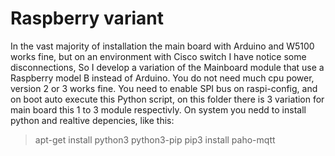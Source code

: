 # Raspberry variant
In the vast majority of installation the main board with Arduino and W5100 works fine, but on an environment with Cisco switch I have notice some disconnections, So I develop a variation of the Mainboard module that use a Raspberry model B instead of Arduino.
You do not need much cpu power, version 2 or 3 works fine.
You need to enable SPI bus on raspi-config, and on boot auto execute this Python script, on this folder there is 3 variation for main board this 1 to 3 module respectivly.
On system you nedd to install python and realtive depencies, like this:

> apt-get install python3 python3-pip
> pip3 install paho-mqtt
